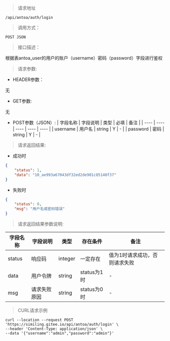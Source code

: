 > 请求地址

```
/api/antoa/auth/login
```

> 调用方式：

```
POST JSON
```

> 接口描述：

根据表antoa_user的用户的账户（username）密码（password）字段进行鉴权

> 请求参数:

* HEADER参数：

无

* GET参数:

无

* POST参数（JSON）:
| 字段名称 | 字段说明 | 类型 | 必填 | 备注 |
| ---- | ---- | ---- | ---- | ---- |
| username | 用户名 | string | Y | - | 
| password | 密码 | string | Y | - |

> 请求返回结果:

* 成功时

```json
{
	"status": 1,
	"data": "10_ae993a67043df32ed2de901c85140f37"
}
```

* 失败时

```json
{
	"status": 0,
	"msg": "用户名或密码错误"
}
```

> 请求返回结果参数说明:

| 字段名称 | 字段说明 | 类型 | 存在条件 | 备注 |
| ---- | ---- | ---- | ---- | ---- |
| status | 响应码 | integer | 一定存在 | 值为1时请求成功，否则请求失败 | 
| data | 用户令牌 | string | status为1时 | - |
| msg | 请求失败原因 | string | status为0时 | - |

> CURL请求示例

```
curl --location --request POST 'https://similing.gitee.io/api/antoa/auth/login' \
--header 'Content-Type: application/json' \
--data '{"username":"admin","password":"admin"}'
```
